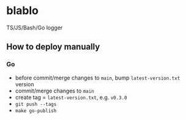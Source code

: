 # blablo
TS/JS/Bash/Go logger

## How to deploy manually

### Go

- before commit/merge changes to `main`, bump `latest-version.txt` version
- commit/merge changes to `main`
- create tag = `latest-version.txt`, e.g. `v0.3.0`
- `git push --tags`
- `make go-publish`
